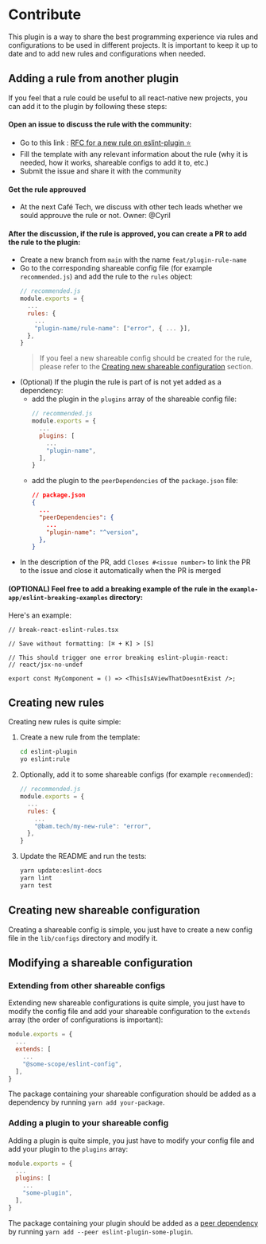 # Contribute

This plugin is a way to share the best programming experience via rules and configurations to be used in different projects.
It is important to keep it up to date and to add new rules and configurations when needed.

## Adding a rule from another plugin

If you feel that a rule could be useful to all react-native new projects, you can add it to the plugin by following these steps:

#### Open an issue to discuss the rule with the community:

- Go to this link : [RFC for a new rule on eslint-plugin ⭐](https://github.com/bamlab/react-native-project-config/issues/new?assignees=&labels=%F0%9F%93%8F+eslint-plugin%2C%E2%AD%90+enhancement&projects=&template=RFC-NEW-RULE.yml&title=%5BRFC%5D%3A+plugin%3Arule-name)
- Fill the template with any relevant information about the rule (why it is needed, how it works, shareable configs to add it to, etc.)
- Submit the issue and share it with the community

#### Get the rule approuved

- At the next Café Tech, we discuss with other tech leads whether we sould approuve the rule or not. Owner: @Cyril

#### After the discussion, if the rule is approved, you can create a PR to add the rule to the plugin:

- Create a new branch from `main` with the name `feat/plugin-rule-name`
- Go to the corresponding shareable config file (for example `recommended.js`) and add the rule to the `rules` object:
  ```js
  // recommended.js
  module.exports = {
    ...
    rules: {
      ...
      "plugin-name/rule-name": ["error", { ... }],
    },
  }
  ```
  > If you feel a new shareable config should be created for the rule, please refer to the [Creating new shareable configuration](#creating-new-shareable-configuration) section.
- (Optional) If the plugin the rule is part of is not yet added as a dependency:
  - add the plugin in the `plugins` array of the shareable config file:
    ```js
    // recommended.js
    module.exports = {
      ...
      plugins: [
        ...
        "plugin-name",
      ],
    }
    ```
  - add the plugin to the `peerDependencies` of the `package.json` file:
    ```json
    // package.json
    {
      ...
      "peerDependencies": {
        ...
        "plugin-name": "^version",
      },
    }
    ```
- In the description of the PR, add `Closes #<issue number>` to link the PR to the issue and close it automatically when the PR is merged

#### (OPTIONAL) Feel free to add a breaking example of the rule in the `example-app/eslint-breaking-examples` directory:

Here's an example:

```tsx
// break-react-eslint-rules.tsx

// Save without formatting: [⌘ + K] > [S]

// This should trigger one error breaking eslint-plugin-react:
// react/jsx-no-undef

export const MyComponent = () => <ThisIsAViewThatDoesntExist />;
```

## Creating new rules

Creating new rules is quite simple:

1. Create a new rule from the template:

   ```bash
   cd eslint-plugin
   yo eslint:rule
   ```

1. Optionally, add it to some shareable configs (for example `recommended`):

   ```js
   // recommended.js
   module.exports = {
     ...
     rules: {
       ...
       "@bam.tech/my-new-rule": "error",
     },
   }
   ```

1. Update the README and run the tests:
   ```bash
   yarn update:eslint-docs
   yarn lint
   yarn test
   ```

## Creating new shareable configuration

Creating a shareable config is simple, you just have to create a new config file in the `lib/configs` directory and modify it.

## Modifying a shareable configuration

### Extending from other shareable configs

Extending new shareable configurations is quite simple, you just have to modify the config file and add your shareable configuration to the `extends` array (the order of configurations is important):

```js
module.exports = {
  ...
  extends: [
    ...
    "@some-scope/eslint-config",
  ],
}
```

The package containing your shareable configuration should be added as a dependency by running `yarn add your-package`.

### Adding a plugin to your shareable config

Adding a plugin is quite simple, you just have to modify your config file and add your plugin to the `plugins` array:

```js
module.exports = {
  ...
  plugins: [
    ...
    "some-plugin",
  ],
}
```

The package containing your plugin should be added as a [peer dependency](https://classic.yarnpkg.com/en/docs/dependency-types/) by running `yarn add --peer eslint-plugin-some-plugin`.
